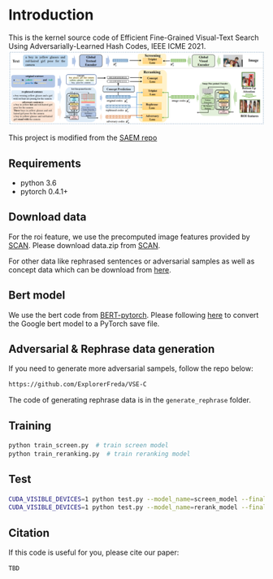 # Introduction
This is the kernel source code of Efficient Fine-Grained Visual-Text Search Using Adversarially-Learned Hash Codes, IEEE ICME 2021.
![avatar](data/framework.jpg)


This project is modified from the [SAEM repo](https://github.com/yiling2018/saem)


## Requirements
* python 3.6
* pytorch 0.4.1+

## Download data
For the roi feature, we use the precomputed image features provided by [SCAN](https://github.com/kuanghuei/SCAN). Please download data.zip from [SCAN](https://github.com/kuanghuei/SCAN).

For other data like rephrased sentences or adversarial samples as well as concept data which can be download from [here](https://drive.google.com/drive/folders/1cM2-vTbSaJoQR_EUvkmVVW9iXy_rvDy3?usp=sharing).

## Bert model
We use the bert code from [BERT-pytorch](https://github.com/huggingface/pytorch-transformers). Please following [here](https://github.com/huggingface/pytorch-transformers/blob/4fc9f9ef54e2ab250042c55b55a2e3c097858cb7/docs/source/converting_tensorflow_models.rst) to convert the Google bert model to a PyTorch save file.


## Adversarial & Rephrase data generation
If you need to generate more adversarial sampels,
follow the repo below:
```bash
https://github.com/ExplorerFreda/VSE-C
```

The code of generating rephrase data is in the `generate_rephrase` folder.

## Training
```bash
python train_screen.py  # train screen model
python train_reranking.py  # train reranking model
```

## Test
```bash
CUDA_VISIBLE_DEVICES=1 python test.py --model_name=screen_model --final_dims=256 --need_concept_label=0 --need_rephrase_data=0 --adversary_num=0 --resume=$CHECKPOINT --remark=$YOUR_REMARK
CUDA_VISIBLE_DEVICES=1 python test.py --model_name=rerank_model --final_dims=2048 --need_concept_label=0 --need_rephrase_data=0 --adversary_num=0 --resume=$CHECKPOINT --remark=$YOUR_REMARK

```

## Citation
If this code is useful for you, please cite our paper:
```citation
TBD
```